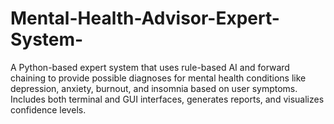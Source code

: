# Mental-Health-Advisor-Expert-System-
 A Python-based expert system that uses rule-based AI and forward chaining to provide possible diagnoses for mental health conditions like depression, anxiety, burnout, and insomnia based on user symptoms. Includes both terminal and GUI interfaces, generates reports, and visualizes confidence levels.
